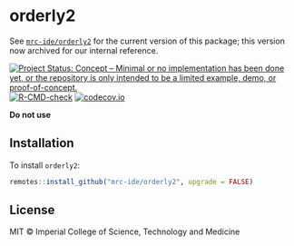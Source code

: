 # orderly2

See [`mrc-ide/orderly2`](https://github.com/mrc-ide/orderly2) for the current version of this package; this version now archived for our internal reference.

<!-- badges: start -->
[![Project Status: Concept – Minimal or no implementation has been done yet, or the repository is only intended to be a limited example, demo, or proof-of-concept.](https://www.repostatus.org/badges/latest/concept.svg)](https://www.repostatus.org/#concept)
[![R-CMD-check](https://github.com/vimc/orderly2/actions/workflows/R-CMD-check.yaml/badge.svg)](https://github.com/vimc/orderly2/actions/workflows/R-CMD-check.yaml)
[![codecov.io](https://codecov.io/github/mrc-ide/orderly2/coverage.svg?branch=main)](https://codecov.io/github/mrc-ide/orderly2?branch=main)
<!-- badges: end -->

**Do not use**

## Installation

To install `orderly2`:

```r
remotes::install_github("mrc-ide/orderly2", upgrade = FALSE)
```

## License

MIT © Imperial College of Science, Technology and Medicine
